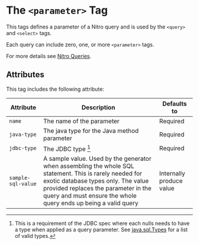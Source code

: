 # The `<parameter>` Tag

This tags defines a parameter of a Nitro query and is used by the `<query>` and `<select>` tags.

Each query can include zero, one, or more `<parameter>` tags.

For more details see [Nitro Queries](../../nitro/nitro.md).


## Attributes

This tag includes the following attribute:

| Attribute | Description | Defaults to |
| -- | -- | -- |
| `name` | The name of the parameter | Required |
| `java-type` | The java type for the Java method parameter | Required |
| `jdbc-type` | The JDBC type [^1] | Required |
| `sample-sql-value` | A sample value. Used by the generator when assembling the whole SQL statement. This is rarely needed for exotic database types only. The value provided replaces the parameter in the query and must ensure the whole query ends up being a valid query | Internally produce value |


[^1]: This is a requirement of the JDBC spec where each nulls needs to have a type when applied as a query parameter. See [java.sql.Types](https://docs.oracle.com/javase/8/docs/api/java/sql/Types.html) for a list of valid types.

